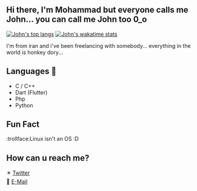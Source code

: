 ## Hi there, I'm Mohammad but everyone calls me John... you can call me John too 0_o

[![John's top langs](https://github-readme-stats.vercel.app/api/top-langs/?username=0xj0hn&theme=tokyonight&hide=html,css,scss)](https://github.com/0xj0hn/0xj0hn)
[![John's wakatime stats](https://github-readme-stats.vercel.app/api/wakatime?username=0xj0hn&theme=tokyonight&hide=html,css,scss,Text,dosini)](https://github.com/0xj0hn/0xj0hn) </br>


I'm from iran and i've been freelancing with somebody...
everything in the world is honkey dory...

## Languages 🔨
- C / C++
- Dart (Flutter)
- Php
- Python



## Fun Fact
:trollface:Linux isn't an OS :D

## How can u reach me?
✴️ [Twitter](https://twitter.com/i_am_j0hn) </br>
📧 [E-Mail](mailto:johnsec@yahoo.com)

